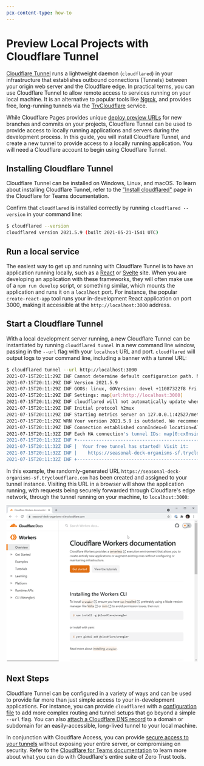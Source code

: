 ```yaml
---
pcx-content-type: how-to
---
```


# Preview Local Projects with Cloudflare Tunnel

[Cloudflare Tunnel](https://developers.cloudflare.com/cloudflare-one/connections/connect-apps) runs a lightweight daemon (`cloudflared`) in your infrastructure that establishes outbound connections (Tunnels) between your origin web server and the Cloudflare edge. In practical terms, you can use Cloudflare Tunnel to allow remote access to services running on your local machine. It is an alternative to popular tools like [Ngrok](https://ngrok.com), and provides free, long-running tunnels via the [TryCloudflare](https://developers.cloudflare.com/cloudflare-one/connections/connect-apps/trycloudflare) service.

While Cloudflare Pages provides unique [deploy preview URLs](/platform/preview-deployments) for new branches and commits on your projects, Cloudflare Tunnel can be used to provide access to locally running applications and servers during the development process. In this guide, you will install Cloudflare Tunnel, and create a new tunnel to provide access to a locally running application. You will need a Cloudflare account to begin using Cloudflare Tunnel.

## Installing Cloudflare Tunnel

Cloudflare Tunnel can be installed on Windows, Linux, and macOS. To learn about installing Cloudflare Tunnel, refer to the ["Install cloudflared"](https://developers.cloudflare.com/cloudflare-one/connections/connect-apps/install-and-setup/installation) page in the Cloudflare for Teams documentation.

Confirm that `cloudflared` is installed correctly by running `cloudflared --version` in your command line:

```sh
$ cloudflared --version
cloudflared version 2021.5.9 (built 2021-05-21-1541 UTC)
```

## Run a local service

The easiest way to get up and running with Cloudflare Tunnel is to have an application running locally, such as a [React](/framework-guides/deploy-a-react-application) or [Svelte](/framework-guides/deploy-a-svelte-site) site. When you are developing an application with these frameworks, they will often make use of a `npm run develop` script, or something similar, which mounts the application and runs it on a `localhost` port. For instance, the popular `create-react-app` tool runs your in-development React application on port 3000, making it accessible at the `http://localhost:3000` address.

## Start a Cloudflare Tunnel

With a local development server running, a new Cloudflare Tunnel can be instantiated by running `cloudflared tunnel` in a new command line window, passing in the `--url` flag with your `localhost` URL and port. `cloudflared` will output logs to your command line, including a banner with a tunnel URL:

```sh
$ cloudflared tunnel --url http://localhost:3000
2021-07-15T20:11:29Z INF Cannot determine default configuration path. No file [config.yml config.yaml] in [~/.cloudflared ~/.cloudflare-warp ~/cloudflare-warp /etc/cloudflared /usr/local/etc/cloudflared]
2021-07-15T20:11:29Z INF Version 2021.5.9
2021-07-15T20:11:29Z INF GOOS: linux, GOVersion: devel +11087322f8 Fri Nov 13 03:04:52 2020 +0100, GoArch: amd64
2021-07-15T20:11:29Z INF Settings: map[url:http://localhost:3000]
2021-07-15T20:11:29Z INF cloudflared will not automatically update when run from the shell. To enable auto-updates, run cloudflared as a service: https://developers.cloudflare.com/argo-tunnel/reference/service/
2021-07-15T20:11:29Z INF Initial protocol h2mux
2021-07-15T20:11:29Z INF Starting metrics server on 127.0.0.1:42527/metrics
2021-07-15T20:11:29Z WRN Your version 2021.5.9 is outdated. We recommend upgrading it to 2021.7.0
2021-07-15T20:11:29Z INF Connection established connIndex=0 location=ATL
2021-07-15T20:11:32Z INF Each HA connection's tunnel IDs: map[0:cx0nsiqs81fhrfb82pcq075kgs6cybr86v9vdv8vbcgu91y2nthg]
2021-07-15T20:11:32Z INF +-------------------------------------------------------------+
2021-07-15T20:11:32Z INF |  Your free tunnel has started! Visit it:                    |
2021-07-15T20:11:32Z INF |    https://seasonal-deck-organisms-sf.trycloudflare.com     |
2021-07-15T20:11:32Z INF +-------------------------------------------------------------+
```

In this example, the randomly-generated URL `https://seasonal-deck-organisms-sf.trycloudflare.com` has been created and assigned to your tunnel instance. Visiting this URL in a browser will show the application running, with requests being securely forwarded through Cloudflare's edge network, through the tunnel running on your machine, to `localhost:3000`:

![Cloudflare Tunnel example](./media/tunnel.png)

## Next Steps

Cloudflare Tunnel can be configured in a variety of ways and can be used to provide far more than just simple access to your in-development applications. For instance, you can provide `cloudflared` with a [configuration file](https://developers.cloudflare.com/cloudflare-one/connections/connect-apps/configuration/config) to add more complex routing and tunnel setups that go beyond a simple `--url` flag. You can also [attach a Cloudflare DNS record](https://developers.cloudflare.com/cloudflare-one/connections/connect-apps/routing-to-tunnel/dns) to a domain or subdomain for an easily-accessible, long-lived tunnel to your local machine.

In conjunction with Cloudflare Access, you can provide [secure access to your tunnels](https://developers.cloudflare.com/cloudflare-one/applications/configure-apps/self-hosted-apps) without exposing your entire server, or compromising on security. Refer to the [Cloudflare for Teams documentation](https://developers.cloudflare.com/cloudflare-one/) to learn more about what you can do with Cloudflare's entire suite of Zero Trust tools.
